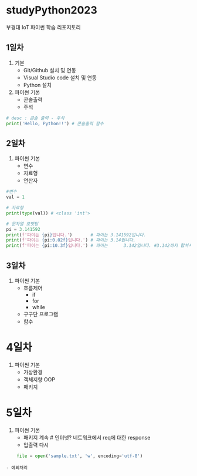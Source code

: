 # studyPython2023
부경대 IoT 파이썬 학습 리포지토리

## 1일차 
1. 기본
    - Git/Github 설치 및 연동
    - Visual Studio code 설치 및 연동
    - Python 설치
2. 파이썬 기본
    - 콘솔출력
    - 주석

```python
# desc : 콘솔 출력 - 주석
print('Hello, Python!!') # 콘솔출력 함수
```

## 2일차
1. 파이썬 기본
    - 변수
    - 자료형
    - 연산자

``` python
#변수
val = 1

# 자료형
print(type(val)) # <class 'int'>

# 문자열 포맷팅
pi = 3.141592
print(f'파이는 {pi}입니다.')       # 파이는 3.141592입니다.
print(f'파이는 {pi:0.02f}입니다.') # 파이는 3.14입니다.
print(f'파이는 {pi:10.3f}입니다.') # 파이는      3.142입니다. #3.142까지 합쳐서 10칸을 의미
```

## 3일차
1. 파이썬 기본
    - 흐름제어
        - if
        - for
        - while
    - 구구단 프로그램
    - 함수
    
# 4일차
1. 파이썬 기본
    - 가상환경
    - 객체지향 OOP
    - 패키지

# 5일차
1. 파이썬 기본
    - 패키지 계속 # 인터넷? 네트워크에서 req에 대한 response
    - 입출력 다시
``` python
    file = open('sample.txt', 'w', encoding='utf-8')
```
    - 예외처리




  

